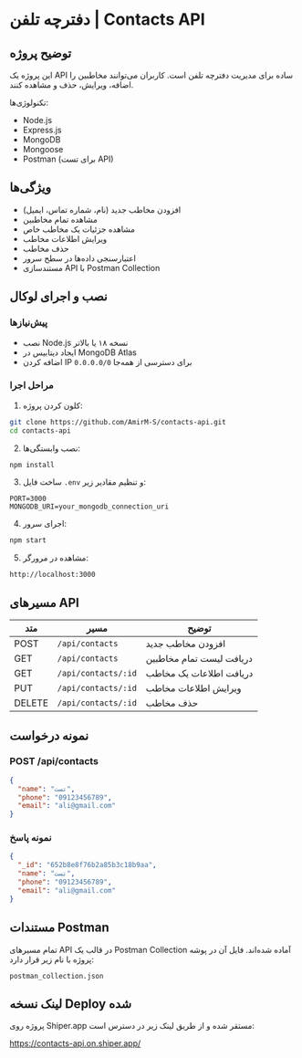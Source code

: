# دفترچه تلفن | Contacts API

## توضیح پروژه

این پروژه یک API ساده برای مدیریت دفترچه تلفن است. کاربران می‌توانند مخاطبین را اضافه، ویرایش، حذف و مشاهده کنند.

تکنولوژی‌ها:
- Node.js
- Express.js
- MongoDB
- Mongoose
- Postman (برای تست API)


## ویژگی‌ها

- افزودن مخاطب جدید (نام، شماره تماس، ایمیل)
- مشاهده تمام مخاطبین
- مشاهده جزئیات یک مخاطب خاص
- ویرایش اطلاعات مخاطب
- حذف مخاطب
- اعتبارسنجی داده‌ها در سطح سرور
- مستند‌سازی API با Postman Collection


## نصب و اجرای لوکال

### پیش‌نیازها

- نصب Node.js نسخه ۱۸ یا بالاتر
- ایجاد دیتابیس در MongoDB Atlas
- اضافه کردن IP `0.0.0.0/0` برای دسترسی از همه‌جا

### مراحل اجرا

1. کلون کردن پروژه:
```bash
git clone https://github.com/AmirM-S/contacts-api.git
cd contacts-api
```

2. نصب وابستگی‌ها:
```bash
npm install
```

3. ساخت فایل `.env` و تنظیم مقادیر زیر:
```
PORT=3000
MONGODB_URI=your_mongodb_connection_uri
```

4. اجرای سرور:
```bash
npm start
```

5. مشاهده در مرورگر:
```
http://localhost:3000
```


## مسیرهای API

| متد | مسیر | توضیح |
|-----|------|-------|
| POST | `/api/contacts` | افزودن مخاطب جدید |
| GET | `/api/contacts` | دریافت لیست تمام مخاطبین |
| GET | `/api/contacts/:id` | دریافت اطلاعات یک مخاطب |
| PUT | `/api/contacts/:id` | ویرایش اطلاعات مخاطب |
| DELETE | `/api/contacts/:id` | حذف مخاطب |


## نمونه درخواست

### POST /api/contacts
```json
{
  "name": "تست",
  "phone": "09123456789",
  "email": "ali@gmail.com"
}
```

### نمونه پاسخ
```json
{
  "_id": "652b8e8f76b2a85b3c18b9aa",
  "name": "تست",
  "phone": "09123456789",
  "email": "ali@gmail.com"
}
```


## مستندات Postman

تمام مسیرهای API در قالب یک Postman Collection آماده شده‌اند. فایل آن در پوشه پروژه با نام زیر قرار دارد:

`postman_collection.json`


## لینک نسخه Deploy شده

پروژه روی Shiper.app مستقر شده و از طریق لینک زیر در دسترس است:

https://contacts-api.on.shiper.app/
